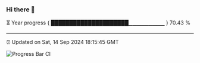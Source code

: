 ### Hi there 👋

⏳ Year progress { █████████████████████▁▁▁▁▁▁▁▁▁ } 70.43 %

---

⏰ Updated on Sat, 14 Sep 2024 18:15:45 GMT

![Progress Bar CI](https://github.com/liununu/liununu/workflows/Progress%20Bar%20CI/badge.svg)
